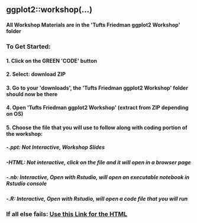 ## ggplot2::workshop(...)

#### All Workshop Materials are in the 'Tufts Friedman ggplot2 Workshop' folder

### To Get Started: 

#### 1. Click on the GREEN 'CODE' button
#### 2. Select: download ZIP

#### 3. Go to your 'downloads', the 'Tufts Friedman ggplot2 Workshop' folder should now be there
#### 4. Open 'Tufts Friedman ggplot2 Workshop' (extract from ZIP depending on OS)
#### 5. Choose the file that you will use to follow along with coding portion of the workshop:

##### -.ppt: Not Interactive, Workshop Slides
##### -HTML: Not interactive, click on the file and it will open in a browser page
##### -.nb: Interactive, Open with Rstudio, will open an executable notebook in Rstudio console
##### -.R: Interactive, Open with Rstudio, will open a code file that you will run

### If all else fails: [Use this Link for the HTML](https://rpubs.com/meghartwick/733550)

